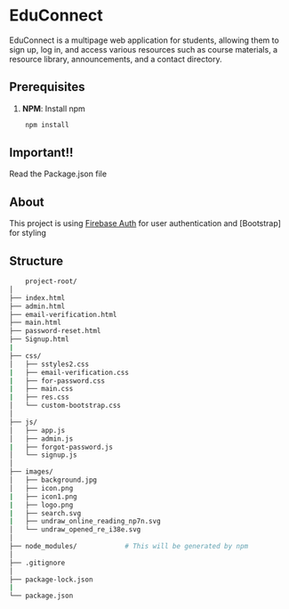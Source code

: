 # EduConnect

EduConnect is a multipage web application for students, allowing them to sign up, log in, and access various resources such as course materials, a resource library, announcements, and a contact directory.


## Prerequisites

1. **NPM**: Install npm 
```bash
    npm install 
  ```
## Important!!
Read the Package.json file


## About

This project is using [Firebase Auth](https://firebase.google.com/) for user authentication and [Bootstrap] for styling

## Structure

```bash
    project-root/
│
├── index.html
├── admin.html
├── email-verification.html
├── main.html
├── password-reset.html
├── Signup.html
|
├── css/
│   ├── sstyles2.css
|   ├── email-verification.css
|   ├── for-password.css
|   ├── main.css
|   ├── res.css
│   └── custom-bootstrap.css
│
├── js/
│   ├── app.js
│   ├── admin.js
|   ├── forgot-password.js
│   └── signup.js
│
├── images/
│   ├── background.jpg
│   ├── icon.png
|   ├── icon1.png
|   ├── logo.png
|   ├── search.svg
|   ├── undraw_online_reading_np7n.svg
│   └── undraw_opened_re_i38e.svg
│
├── node_modules/            # This will be generated by npm
│
├── .gitignore
│
├── package-lock.json
|
└── package.json
  ```